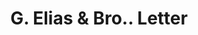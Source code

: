 ---
doi: 10.7916/D8XP8H0J
date_other: '1899'
date_other_textual: '1899'
form: correspondence
genre:
- Letters (correspondence)
name:
- G. Elias & Bro.
object_in_context_url: https://biggert.cul.columbia.edu/items/view/ave_biggert_00891
subject_hierarchical_geographic:
- Buffalo, New York, United States
subject_name:
- G. Elias & Bro.
title: G. Elias & Bro.. Letter
sort_title: G. Elias & Bro.. Letter
call_number: ave_biggert_00891
coordinates:
- 42.90472222222222,-78.84944444444444
pid: ave_biggert_00891
identifiers: ave_biggert_00891
thumbnail: false
permalink: /biggert/ave_biggert_00891/
layout: iiif-image-page
---